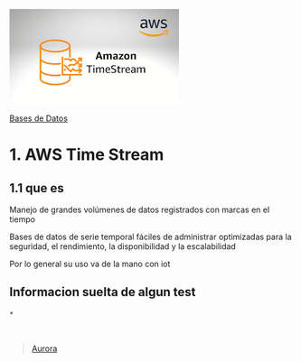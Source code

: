 ![Amazon Time Stream](../../00_assets/Bases%20de%20Datos/timestream-logo.jpeg)

[Bases de Datos](../../3-Bases_de_Datos/)

# 1. AWS Time Stream

## 1.1 que es

Manejo de grandes volúmenes de datos registrados con marcas en el tiempo

Bases de datos de serie temporal fáciles de administrar optimizadas para la seguridad, el rendimiento, la disponibilidad y la escalabilidad

Por lo general su uso va de la mano con iot

## Informacion suelta de algun test

    * 


<br/>

> [Aurora](../Relacionales/aurora.md)

<br/>